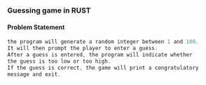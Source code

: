 ### Guessing game in RUST

#### Problem Statement

```rust
the program will generate a random integer between 1 and 100.
It will then prompt the player to enter a guess.
After a guess is entered, the program will indicate whether
the guess is too low or too high.
If the guess is correct, the game will print a congratulatory
message and exit.
```

